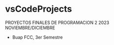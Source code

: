 # vsCodeProjects

PROYECTOS FINALES DE PROGRAMACION 2 2023 NOVIEMBRE/DICIEMBRE
- Buap FCC, 3er Semestre
